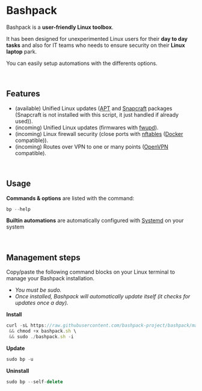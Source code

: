 # Bashpack

Bashpack is a **user-friendly Linux toolbox**.

It has been designed for unexperimented Linux users for their **day to day tasks** and also for IT teams who needs to ensure security on their **Linux laptop** park.

You can easily setup automations with the differents options.

<br>

## Features
* (available)    Unified Linux updates ([APT](https://fr.wikipedia.org/wiki/Advanced_Packaging_Tool) and [Snapcraft](https://snapcraft.io/) packages (Snapcraft is not installed with this script, it just handled if already used)).
* (incoming)     Unified Linux updates (firmwares with [fwupd](https://github.com/fwupd/fwupd)).
* (incoming)     Linux firewall security (close ports with [nftables](https://wiki.nftables.org/wiki-nftables/index.php/Main_Page) ([Docker](https://www.docker.com/) compatible)).
* (incoming)     Routes over VPN to one or many points ([OpenVPN](https://openvpn.net/) compatible).

<br>

## Usage
**Commands & options** are listed with the command:
```javascript
bp --help
```

**Builtin automations** are automatically configured with [Systemd](https://systemd.io/) on your system

<br>

## Management steps
Copy/paste the following command blocks on your Linux terminal to manage your Bashpack installation.
* _You must be sudo._
* _Once installed, Bashpack will automatically update itself (it checks for updates once a day)._

**Install**
```javascript
curl -sL https://raw.githubusercontent.com/bashpack-project/bashpack/main/bashpack.sh -o bashpack.sh \
 && chmod +x bashpack.sh \
 && sudo ./bashpack.sh -i
```

**Update**
```javascript
sudo bp -u
```

**Uninstall**
```javascript
sudo bp --self-delete
```

<br>

